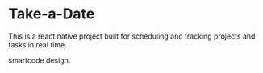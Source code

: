 # Take-a-Date
This is a react native project built for scheduling and tracking projects and tasks in real time.

smartcode design.
